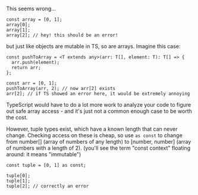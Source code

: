 This seems wrong...

```tsx
const array = [0, 1];
array[0];
array[1];
array[2]; // hey! this should be an error!
```

but just like objects are mutable in TS, so are arrays.
Imagine this case:

```tsx
const pushToArray = <T extends any>(arr: T[], element: T): T[] => {
  arr.push(element);
  return arr;
};

const arr = [0, 1];
pushToArray(arr, 2); // now arr[2] exists
arr[2]; // if TS showed an error here, it would be extremely annoying
```

TypeScript would have to do a lot more work to analyze your code to figure
out safe array access - and it's just not a common enough case to be worth
the cost.

However, tuple types exist, which have a known length that can never change.
Checking access on these is cheap, so use `as const` to change from number[]
(array of numbers of any length) to [number, number] (array of numbers with
a length of 2).
(you'll see the term "const context" floating around: it means "immutable")

```tsx
const tuple = [0, 1] as const;

tuple[0];
tuple[1];
tuple[2]; // correctly an error
```
